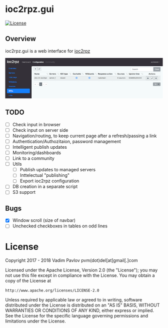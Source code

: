 # ioc2rpz.gui
[![License](https://img.shields.io/badge/License-Apache%202.0-blue.svg)](https://opensource.org/licenses/Apache-2.0)  

## Overview
ioc2rpz.gui is a web interface for [ioc2rpz](https://github.com/Homas/ioc2rpz)

<p align="center"><img src="https://github.com/Homas/ioc2rpz.gui/blob/master/ioc2rpz.gui.png"></p>


## TODO
- [ ] Check input in browser
- [ ] Check input on server side
- [ ] Navigation/routing, to keep current page after a refresh/passing a link
- [ ] Authentication/Authozitaion, password management
- [ ] Intelligent publish updates
- [ ] Monitoring/dashboards
- [ ] Link to a community
- [ ] Utils
    - [ ] Publish updates to managed servers
    - [ ] Inttelectual "publishing"
    - [ ] Export ioc2rpz configuration
- [ ] DB creation in a separate script
- [ ] S3 support

## Bugs
- [x] Window scroll (size of navbar)
- [ ] Unchecked checkboxes in tables on odd lines

# License
Copyright 2017 - 2018 Vadim Pavlov pvm(dot)del[at]gmail[.]com

Licensed under the Apache License, Version 2.0 (the "License"); you may not use this file except in compliance with the License.
You may obtain a copy of the License at  
  
    http://www.apache.org/licenses/LICENSE-2.0  
  
Unless required by applicable law or agreed to in writing, software distributed under the License is distributed on an "AS IS" BASIS, WITHOUT WARRANTIES OR CONDITIONS OF ANY KIND, either express or implied. See the License for the specific language governing permissions and limitations under the License.
